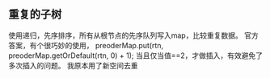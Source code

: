 ## 重复的子树
使用递归，先序排序，所有从根节点的先序队列写入map，比较重复数据。
官方答案，有个很巧妙的使用，
 preoderMap.put(rtn, preoderMap.getOrDefault(rtn, 0) + 1);
 当且仅当值==2，才做插入，有效避免了多次插入的问题。
我原本用了新空间去重